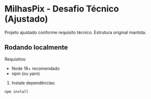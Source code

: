 # MilhasPix - Desafio Técnico (Ajustado)

Projeto ajustado conforme requisito técnico. Estrutura original mantida.

## Rodando localmente

Requisitos:
- Node 18+ recomendado
- npm (ou yarn)

1. Instale dependências:
```bash
npm install
